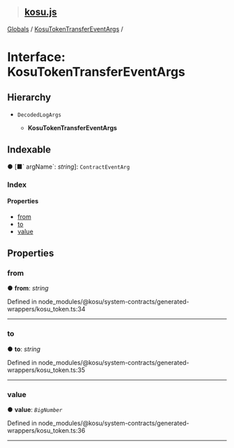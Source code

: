 > ## [kosu.js](../README.md)

[Globals](../globals.md) / [KosuTokenTransferEventArgs](kosutokentransfereventargs.md) /

# Interface: KosuTokenTransferEventArgs

## Hierarchy

* `DecodedLogArgs`

  * **KosuTokenTransferEventArgs**

## Indexable

● \[■&#x60; argName&#x60;: *string*\]: `ContractEventArg`

### Index

#### Properties

* [from](kosutokentransfereventargs.md#from)
* [to](kosutokentransfereventargs.md#to)
* [value](kosutokentransfereventargs.md#value)

## Properties

###  from

● **from**: *string*

Defined in node_modules/@kosu/system-contracts/generated-wrappers/kosu_token.ts:34

___

###  to

● **to**: *string*

Defined in node_modules/@kosu/system-contracts/generated-wrappers/kosu_token.ts:35

___

###  value

● **value**: *`BigNumber`*

Defined in node_modules/@kosu/system-contracts/generated-wrappers/kosu_token.ts:36

___